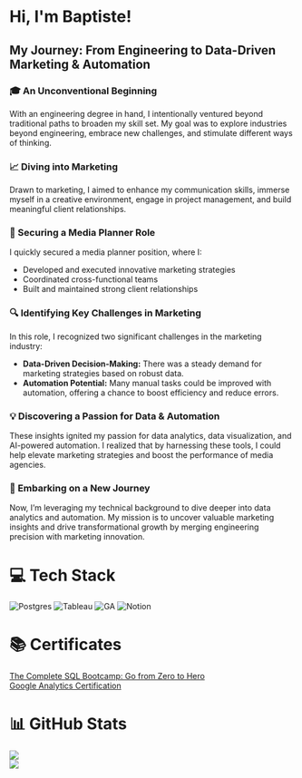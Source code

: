 # Hi, I'm Baptiste!

## My Journey: From Engineering to Data-Driven Marketing & Automation

### 🎓 An Unconventional Beginning
With an engineering degree in hand, I intentionally ventured beyond traditional paths to broaden my skill set. My goal was to explore industries beyond engineering, embrace new challenges, and stimulate different ways of thinking.

### 📈 Diving into Marketing
Drawn to marketing, I aimed to enhance my communication skills, immerse myself in a creative environment, engage in project management, and build meaningful client relationships.

### 💼 Securing a Media Planner Role
I quickly secured a media planner position, where I:
- Developed and executed innovative marketing strategies
- Coordinated cross-functional teams
- Built and maintained strong client relationships

### 🔍 Identifying Key Challenges in Marketing
In this role, I recognized two significant challenges in the marketing industry:
- **Data-Driven Decision-Making:** There was a steady demand for marketing strategies based on robust data.
- **Automation Potential:** Many manual tasks could be improved with automation, offering a chance to boost efficiency and reduce errors.

### 💡 Discovering a Passion for Data & Automation
These insights ignited my passion for data analytics, data visualization, and AI-powered automation. I realized that by harnessing these tools, I could help elevate marketing strategies and boost the performance of media agencies.

### 🚀 Embarking on a New Journey
Now, I’m leveraging my technical background to dive deeper into data analytics and automation. My mission is to uncover valuable marketing insights and drive transformational growth by merging engineering precision with marketing innovation.

# 💻 Tech Stack
![Postgres](https://img.shields.io/badge/postgres-%23316192.svg?style=for-the-badge&logo=postgresql&logoColor=white) 
![Tableau](https://img.shields.io/badge/Tableau-E97627?style=for-the-badge&logo=Tableau&logoColor=white)
![GA](https://img.shields.io/badge/Google%20Analytics-E37400?style=for-the-badge&logo=google%20analytics&logoColor=white)
![Notion](https://img.shields.io/badge/Notion-%23000000.svg?style=for-the-badge&logo=notion&logoColor=white)

# 📚 Certificates
[The Complete SQL Bootcamp: Go from Zero to Hero](https://udemy-certificate.s3.amazonaws.com/image/UC-dcad4043-f1a7-4863-8e65-0438981bfaa5.jpg)<br>
[Google Analytics Certification](https://skillshop.credential.net/9b197b3d-950d-49f7-b6dc-6865754053c3#acc.OTIYfm5Z)

# 📊 GitHub Stats
![](https://github-readme-stats.vercel.app/api?username=baptiste-meynet&theme=ocean_dark&hide_border=false&include_all_commits=false&count_private=false)<br>
![](https://github-profile-trophy.vercel.app/?username=baptiste-meynet&theme=tokyonight&no-frame=false&no-bg=true&margin-w=4)
